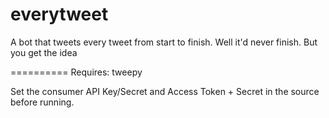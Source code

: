 everytweet
==========

A bot that tweets every tweet from start to finish. Well it'd never finish. But you get the idea

==========
Requires:
tweepy

Set the consumer API Key/Secret and Access Token + Secret in the source before running.

